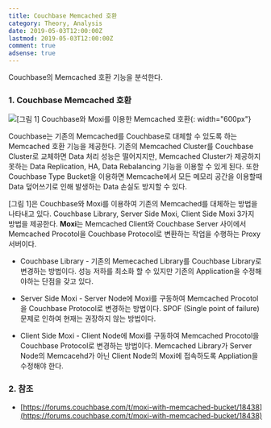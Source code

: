 ```yaml
---
title: Couchbase Memcached 호환
category: Theory, Analysis
date: 2019-05-03T12:00:00Z
lastmod: 2019-05-03T12:00:00Z
comment: true
adsense: true
---
```


Couchbase의 Memcached 호환 기능을 분석한다.

### 1. Couchbase Memcached 호환

![[그림 1] Couchbase와 Moxi를 이용한 Memcached 호환]({{site.baseurl}}/images/theory_analysis/Couchbase_Memcached_Compatible/Couchbase_Memcached_Compatible.PNG){: width="600px"}

Couchbase는 기존의 Memcached를 Couchbase로 대체할 수 있도록 하는 Memcached 호환 기능을 제공한다. 기존의 Memcached Cluster를 Couchbase Cluster로 교체하면 Data 처리 성능은 떨어지지만, Memcached Cluster가 제공하지 못하는 Data Replication, HA, Data Rebalancing 기능을 이용할 수 있게 된다. 또한 Couchbase Type Bucket을 이용하면 Memcache에서 모든 메모리 공간을 이용할때 Data 덮어쓰기로 인해 발생하는 Data 손실도 방지할 수 있다.

[그림 1]은 Couchbase와 Moxi를 이용하여 기존의 Memcached를 대체하는 방법을 나타내고 있다. Couchbase Library, Server Side Moxi, Client Side Moxi 3가지 방법을 제공한다. **Moxi**는 Memcached Client와 Couchbase Server 사이에서 Memcached Procotol을 Couchbase Protocol로 변환하는 작업을 수행하는 Proxy 서버이다.

* Couchbase Library - 기존의 Memecached Library를 Couchbase Library로 변경하는 방법이다. 성능 저하를 최소화 할 수 있지만 기존의 Application을 수정해야하는 단점을 갖고 있다.

* Server Side Moxi - Server Node에 Moxi를 구동하여 Memcached Procotol을 Couchbase Protocol로 변경하는 방법이다. SPOF (Single point of failure) 문제로 인하여 현재는 권장하지 않는 방법이다.

* Client Side Moxi - Client Node에 Moxi를 구동하여 Memcached Procotol을 Couchbase Protocol로 변경하는 방법이다. Memcached Library가 Server Node의 Memcacehd가 아닌 Client Node의 Moxi에 접속하도록 Appliation을 수정해야 한다.

### 2. 참조

* [https://forums.couchbase.com/t/moxi-with-memcached-bucket/18438](https://forums.couchbase.com/t/moxi-with-memcached-bucket/18438)

